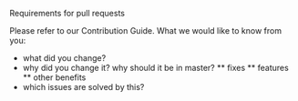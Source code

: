 Requirements for pull requests

Please refer to our Contribution Guide. What we would like to know from you:

* what did you change?
* why did you change it? why should it be in master?
** fixes
** features
** other benefits
* which issues are solved by this?